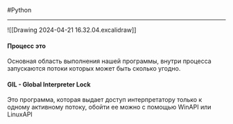 #Python 

----

![[Drawing 2024-04-21 16.32.04.excalidraw]]
#### Процесс это
Основная область выполнения нашей программы, внутри процесса запускаются потоки которых может быть сколько угодно. 

#### GIL - Global Interpreter Lock
Это программа, которая выдает доступ интерпретатору только к одному активному потоку, обойти ее можно с помощью WinAPI или LinuxAPI